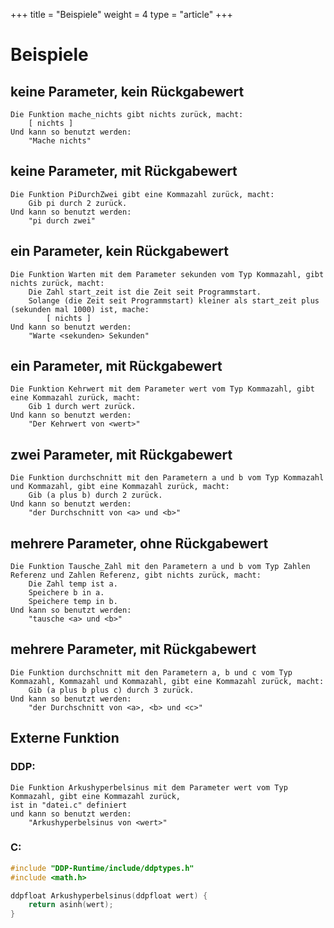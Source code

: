 +++
title = "Beispiele"
weight = 4
type = "article"
+++

# Beispiele

## keine Parameter, kein Rückgabewert
```ddp
Die Funktion mache_nichts gibt nichts zurück, macht:
	[ nichts ]
Und kann so benutzt werden:
	"Mache nichts"
```

## keine Parameter, mit Rückgabewert
```ddp
Die Funktion PiDurchZwei gibt eine Kommazahl zurück, macht:
	Gib pi durch 2 zurück.
Und kann so benutzt werden:
	"pi durch zwei"
```

## ein Parameter, kein Rückgabewert
```ddp
Die Funktion Warten mit dem Parameter sekunden vom Typ Kommazahl, gibt nichts zurück, macht:
	Die Zahl start_zeit ist die Zeit seit Programmstart.
	Solange (die Zeit seit Programmstart) kleiner als start_zeit plus (sekunden mal 1000) ist, mache:
		[ nichts ]
Und kann so benutzt werden:
	"Warte <sekunden> Sekunden"
```

## ein Parameter, mit Rückgabewert
```ddp
Die Funktion Kehrwert mit dem Parameter wert vom Typ Kommazahl, gibt eine Kommazahl zurück, macht:
	Gib 1 durch wert zurück.
Und kann so benutzt werden:
	"Der Kehrwert von <wert>"
```

## zwei Parameter, mit Rückgabewert
```ddp
Die Funktion durchschnitt mit den Parametern a und b vom Typ Kommazahl und Kommazahl, gibt eine Kommazahl zurück, macht:
	Gib (a plus b) durch 2 zurück.
Und kann so benutzt werden:
	"der Durchschnitt von <a> und <b>"
```

## mehrere Parameter, ohne Rückgabewert
```ddp
Die Funktion Tausche_Zahl mit den Parametern a und b vom Typ Zahlen Referenz und Zahlen Referenz, gibt nichts zurück, macht:
	Die Zahl temp ist a.
	Speichere b in a.
	Speichere temp in b.
Und kann so benutzt werden:
	"tausche <a> und <b>"
```

## mehrere Parameter, mit Rückgabewert
```ddp
Die Funktion durchschnitt mit den Parametern a, b und c vom Typ Kommazahl, Kommazahl und Kommazahl, gibt eine Kommazahl zurück, macht:
	Gib (a plus b plus c) durch 3 zurück.
Und kann so benutzt werden:
	"der Durchschnitt von <a>, <b> und <c>"
```

## Externe Funktion

### DDP:
```ddp
Die Funktion Arkushyperbelsinus mit dem Parameter wert vom Typ Kommazahl, gibt eine Kommazahl zurück,
ist in "datei.c" definiert
und kann so benutzt werden:
	"Arkushyperbelsinus von <wert>"
```
### C:
```c
#include "DDP-Runtime/include/ddptypes.h"
#include <math.h>

ddpfloat Arkushyperbelsinus(ddpfloat wert) {
    return asinh(wert);
}
```
